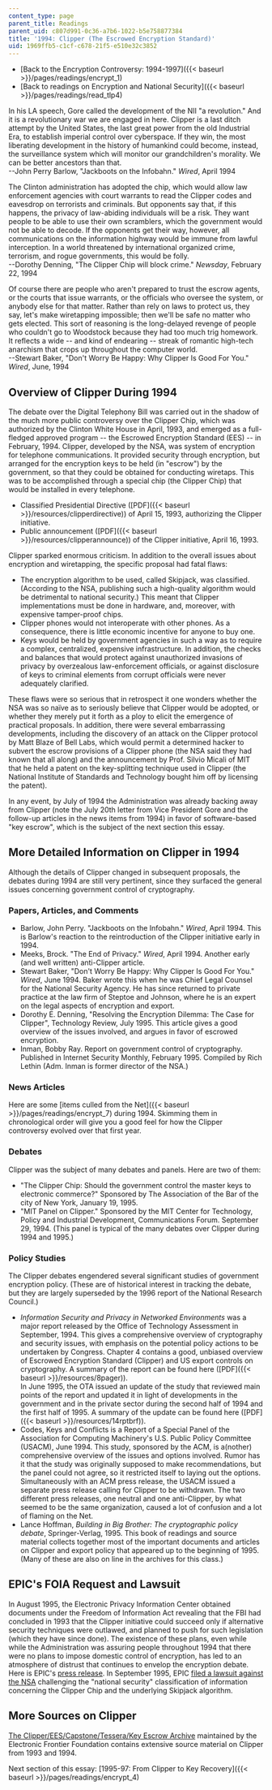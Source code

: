 ```yaml
---
content_type: page
parent_title: Readings
parent_uid: c807d991-0c36-a7b6-1022-b5e758877384
title: '1994: Clipper (The Escrowed Encryption Standard)'
uid: 1969ffb5-c1cf-c678-21f5-e510e32c3852
---
```


*   [Back to the Encryption Controversy: 1994-1997]({{< baseurl >}}/pages/readings/encrypt_1)
*   [Back to readings on Encryption and National Security]({{< baseurl >}}/pages/readings/read_tlp4)

In his LA speech, Gore called the development of the NII "a revolution." And it is a revolutionary war we are engaged in here. Clipper is a last ditch attempt by the United States, the last great power from the old Industrial Era, to establish imperial control over cyberspace. If they win, the most liberating development in the history of humankind could become, instead, the surveillance system which will monitor our grandchildren's morality. We can be better ancestors than that.  
\--John Perry Barlow, "Jackboots on the Infobahn." _Wired_, April 1994

The Clinton administration has adopted the chip, which would allow law enforcement agencies with court warrants to read the Clipper codes and eavesdrop on terrorists and criminals. But opponents say that, if this happens, the privacy of law-abiding individuals will be a risk. They want people to be able to use their own scramblers, which the government would not be able to decode. If the opponents get their way, however, all communications on the information highway would be immune from lawful interception. In a world threatened by international organized crime, terrorism, and rogue governments, this would be folly.  
\--Dorothy Denning, "The Clipper Chip will block crime." _Newsday_, February 22, 1994

Of course there are people who aren't prepared to trust the escrow agents, or the courts that issue warrants, or the officials who oversee the system, or anybody else for that matter. Rather than rely on laws to protect us, they say, let's make wiretapping impossible; then we'll be safe no matter who gets elected. This sort of reasoning is the long-delayed revenge of people who couldn't go to Woodstock because they had too much trig homework. It reflects a wide -- and kind of endearing -- streak of romantic high-tech anarchism that crops up throughout the computer world.  
\--Stewart Baker, "Don't Worry Be Happy: Why Clipper Is Good For You." _Wired_, June, 1994

Overview of Clipper During 1994
-------------------------------

The debate over the Digital Telephony Bill was carried out in the shadow of the much more public controversy over the Clipper Chip, which was authorized by the Clinton White House in April, 1993, and emerged as a full-fledged approved program -- the Escrowed Encryption Standard (EES) -- in February, 1994. Clipper, developed by the NSA, was system of encryption for telephone communications. It provided security through encryption, but arranged for the encryption keys to be held (in "escrow") by the government, so that they could be obtained for conducting wiretaps. This was to be accomplished through a special chip (the Clipper Chip) that would be installed in every telephone.

*   Classified Presidential Directive ([PDF]({{< baseurl >}}/resources/clipperdirective)) of April 15, 1993, authorizing the Clipper initiative.
*   Public announcement ([PDF]({{< baseurl >}}/resources/clipperannounce)) of the Clipper initiative, April 16, 1993.

Clipper sparked enormous criticism. In addition to the overall issues about encryption and wiretapping, the specific proposal had fatal flaws:

*   The encryption algorithm to be used, called Skipjack, was classified. (According to the NSA, publishing such a high-quality algorithm would be detrimental to national security.) This meant that Clipper implementations must be done in hardware, and, moreover, with expensive tamper-proof chips.
*   Clipper phones would not interoperate with other phones. As a consequence, there is little economic incentive for anyone to buy one.
*   Keys would be held by government agencies in such a way as to require a complex, centralized, expensive infrastructure. In addition, the checks and balances that would protect against unauthorized invasions of privacy by overzealous law-enforcement officials, or against disclosure of keys to criminal elements from corrupt officials were never adequately clarified.

These flaws were so serious that in retrospect it one wonders whether the NSA was so naïve as to seriously believe that Clipper would be adopted, or whether they merely put it forth as a ploy to elicit the emergence of practical proposals. In addition, there were several embarrassing developments, including the discovery of an attack on the Clipper protocol by Matt Blaze of Bell Labs, which would permit a determined hacker to subvert the escrow provisions of a Clipper phone (the NSA said they had known that all along) and the announcement by Prof. Silvio Micali of MIT that he held a patent on the key-splitting technique used in Clipper (the National Institute of Standards and Technology bought him off by licensing the patent).

In any event, by July of 1994 the Administration was already backing away from Clipper (note the July 20th letter from Vice President Gore and the follow-up articles in the news items from 1994) in favor of software-based "key escrow", which is the subject of the next section this essay.

More Detailed Information on Clipper in 1994
--------------------------------------------

Although the details of Clipper changed in subsequent proposals, the debates during 1994 are still very pertinent, since they surfaced the general issues concerning government control of cryptography.

### Papers, Articles, and Comments

*   Barlow, John Perry. "Jackboots on the Infobahn." _Wired_, April 1994. This is Barlow's reaction to the reintroduction of the Clipper initiative early in 1994.
*   Meeks, Brock. "The End of Privacy." _Wired_, April 1994. Another early (and well written) anti-Clipper article.
*   Stewart Baker, "Don't Worry Be Happy: Why Clipper Is Good For You." _Wired_, June 1994. Baker wrote this when he was Chief Legal Counsel for the National Security Agency. He has since returned to private practice at the law firm of Steptoe and Johnson, where he is an expert on the legal aspects of encryption and export.
*   Dorothy E. Denning, "Resolving the Encryption Dilemma: The Case for Clipper", Technology Review, July 1995. This article gives a good overview of the issues involved, and argues in favor of escrowed encryption.
*   Inman, Bobby Ray. Report on government control of cryptography. Published in Internet Security Monthly, February 1995. Compiled by Rich Lethin (Adm. Inman is former director of the NSA.)

### News Articles

Here are some [items culled from the Net]({{< baseurl >}}/pages/readings/encrypt_7) during 1994. Skimming them in chronological order will give you a good feel for how the Clipper controversy evolved over that first year.

### Debates

Clipper was the subject of many debates and panels. Here are two of them:

*   "The Clipper Chip: Should the government control the master keys to electronic commerce?" Sponsored by The Association of the Bar of the city of New York, January 19, 1995.
*   "MIT Panel on Clipper." Sponsored by the MIT Center for Technology, Policy and Industrial Development, Communications Forum. September 29, 1994. (This panel is typical of the many debates over Clipper during 1994 and 1995.)

### Policy Studies

The Clipper debates engendered several significant studies of government encryption policy. (These are of historical interest in tracking the debate, but they are largely superseded by the 1996 report of the National Research Council.)

*   _Information Security and Privacy in Networked Environments_ was a major report released by the Office of Technology Assessment in September, 1994. This gives a comprehensive overview of cryptography and security issues, with emphasis on the potential policy actions to be undertaken by Congress. Chapter 4 contains a good, unbiased overview of Escrowed Encryption Standard (Clipper) and US export controls on cryptography. A summary of the report can be found here ([PDF]({{< baseurl >}}/resources/8pager)).  
    In June 1995, the OTA issued an update of the study that reviewed main points of the report and updated it in light of developments in the government and in the private sector during the second half of 1994 and the first half of 1995. A summary of the update can be found here ([PDF]({{< baseurl >}}/resources/14rptbrf)).
*   Codes, Keys and Conflicts is a Report of a Special Panel of the Association for Computing Machinery's U.S. Public Policy Committee (USACM), June 1994. This study, sponsored by the ACM, is a(nother) comprehensive overview of the issues and options involved. Rumor has it that the study was originally supposed to make recommendations, but the panel could not agree, so it restricted itself to laying out the options. Simultaneously with an ACM press release, the USACM issued a separate press release calling for Clipper to be withdrawn. The two different press releases, one neutral and one anti-Clipper, by what seemed to be the same organization, caused a lot of confusion and a lot of flaming on the Net.
*   Lance Hoffman, _Building in Big Brother: The cryptographic policy debate_, Springer-Verlag, 1995. This book of readings and source material collects together most of the important documents and articles on Clipper and export policy that appeared up to the beginning of 1995. (Many of these are also on line in the archives for this class.)

EPIC's FOIA Request and Lawsuit
-------------------------------

In August 1995, the Electronic Privacy Information Center obtained documents under the Freedom of Information Act revealing that the FBI had concluded in 1993 that the Clipper initiative could succeed only if alternative security techniques were outlawed, and planned to push for such legislation (which they have since done). The existence of these plans, even while while the Administration was assuring people throughout 1994 that there were no plans to impose domestic control of encryption, has led to an atmosphere of distrust that continues to envelop the encryption debate. Here is EPIC's [press release](http://www.epic.org/crypto/ban/fbi_dox/press_release.html). In September 1995, EPIC [filed a lawsuit against the NSA](http://www.epic.org/crypto/Clipper/challenge.html) challenging the "national security" classification of information concerning the Clipper Chip and the underlying Skipjack algorithm.

More Sources on Clipper
-----------------------

[The Clipper/EES/Capstone/Tessera/Key Escrow Archive](https://www.eff.org/effector/6/1) maintained by the Electronic Frontier Foundation contains extensive source material on Clipper from 1993 and 1994.

Next section of this essay: [1995-97: From Clipper to Key Recovery]({{< baseurl >}}/pages/readings/encrypt_4)